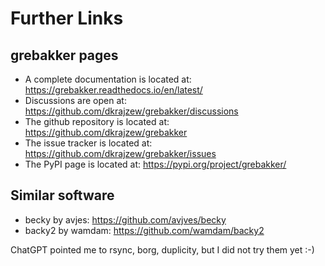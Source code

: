 # Further Links

## __grebakker__ pages

* A complete documentation is located at: <https://grebakker.readthedocs.io/en/latest/>
* Discussions are open at: <https://github.com/dkrajzew/grebakker/discussions>
* The github repository is located at: <https://github.com/dkrajzew/grebakker>
* The issue tracker is located at: <https://github.com/dkrajzew/grebakker/issues>
* The PyPI page is located at: <https://pypi.org/project/grebakker/>


## Similar software

* becky by avjes: <https://github.com/avjves/becky>
* backy2 by wamdam: <https://github.com/wamdam/backy2>

ChatGPT pointed me to rsync, borg, duplicity, but I did not try them yet :-)

